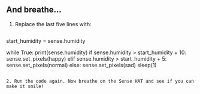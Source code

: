 ## And breathe...

1. Replace the last five lines with:
    
    ```python
start_humidity = sense.humidity

while True:
    print(sense.humidity)
    if sense.humidity > start_humidity + 10:
        sense.set_pixels(happy)
    elif sense.humidity > start_humidity + 5:
        sense.set_pixels(normal)
    else:
        sense.set_pixels(sad)
    sleep(1)
```

2. Run the code again. Now breathe on the Sense HAT and see if you can make it smile!